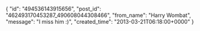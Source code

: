  {
   "id": "494536143915656",
   "post_id": "462493170453287_490608044308466",
   "from_name": "Harry Wombat",
   "message": "I miss him :)",
   "created_time": "2013-03-21T06:18:00+0000"
 }
